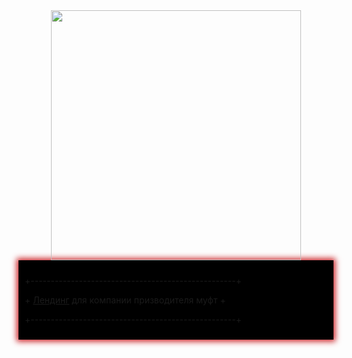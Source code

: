 <div align="center">
    <img src="example.svg" width="400" height="400" alt="">
</div>
<div style="background: black;padding: 10px;box-shadow: 0px 0px 9px 3px #cb2227;">
<p>+---------------------------------------------------+</p>
<p><span>+</span> <a href="https://maks050.github.io/vektor-mufta/" target="_blank">Лендинг</a> для компании призводителя муфт +</p>
<p>+---------------------------------------------------+<br></p>
</div>
